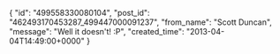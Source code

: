  {
   "id": "499558330080104",
   "post_id": "462493170453287_499447000091237",
   "from_name": "Scott Duncan",
   "message": "Well it doesn't! :P",
   "created_time": "2013-04-04T14:49:00+0000"
 }
